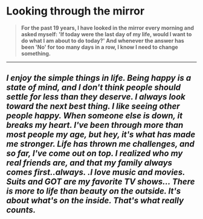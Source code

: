 # Looking through the mirror

>**For the past 19 years, I have looked in the mirror every morning and asked myself: 
'If today were the last day of my life, would I want to do what I am about to do 
today?' And whenever the answer has been 'No' for too many days in a row, I know 
I need to change something.**

-----

*I enjoy the simple things in life. Being happy is a state
 of mind, and I don't think people should settle for less 
than they deserve. I always look toward the next best thing.
 I like seeing other people happy. When someone else is down,
 it breaks my heart. I've been through more than most people my
 age, but hey, it's what has made me stronger. Life has thrown 
me challenges, and so far, I've come out on top. I realized who
 my real friends are, and that my family always comes first..always.
.I love music and movies. Suits and GOT are my favorite TV shows...
There is more to life than beauty on the outside. It's about
 what's on the inside. That's what really counts.*
 -----

